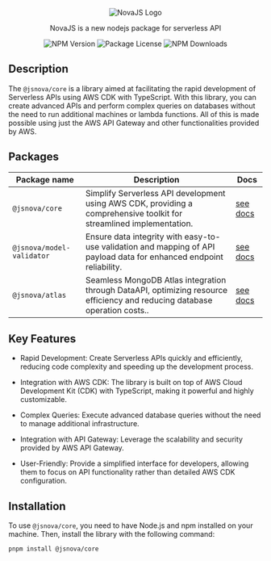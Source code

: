 
<p  align="center">

  

<picture>

<source  media="(prefers-color-scheme: dark)"  srcset="https://pkhadson.s3.sa-east-1.amazonaws.com/nova-light.png">

<img  alt="NovaJS Logo"  src="https://pkhadson.s3.sa-east-1.amazonaws.com/nova-dark.png">

</picture>

  

</p>

  

<p  align="center">NovaJS is a new nodejs package for serverless API</p>

<p  align="center">

<img  src="https://img.shields.io/npm/v/@jsnova/core.svg"  alt="NPM Version"  />

<img  src="https://img.shields.io/npm/l/@jsnova/core.svg"  alt="Package License"  />

<img  src="https://img.shields.io/npm/dm/@jsnova/core.svg"  alt="NPM Downloads"  />

</p>

  

## Description

  

The `@jsnova/core` is a library aimed at facilitating the rapid development of Serverless APIs using AWS CDK with TypeScript. With this library, you can create advanced APIs and perform complex queries on databases without the need to run additional machines or lambda functions. All of this is made possible using just the AWS API Gateway and other functionalities provided by AWS.

## Packages
| Package name | Description | Docs |
|--|--|--|
| `@jsnova/core` | Simplify Serverless API development using AWS CDK, providing a comprehensive toolkit for streamlined implementation. | [see docs](https://github.com/pkhadson/novajs/blob/main/packages/core/README.md) |
| `@jsnova/model-validator` | Ensure data integrity with easy-to-use validation and mapping of API payload data for enhanced endpoint reliability. | [see docs](https://github.com/pkhadson/novajs/blob/main/packages/model-validator/README.md) |
| `@jsnova/atlas` | Seamless MongoDB Atlas integration through DataAPI, optimizing resource efficiency and reducing database operation costs.. | [see docs](https://github.com/pkhadson/novajs/blob/main/packages/atlas/README.md) |


  

## Key Features

  

- Rapid Development: Create Serverless APIs quickly and efficiently, reducing code complexity and speeding up the development process.

  

- Integration with AWS CDK: The library is built on top of AWS Cloud Development Kit (CDK) with TypeScript, making it powerful and highly customizable.

  

- Complex Queries: Execute advanced database queries without the need to manage additional infrastructure.

  

- Integration with API Gateway: Leverage the scalability and security provided by AWS API Gateway.

  

- User-Friendly: Provide a simplified interface for developers, allowing them to focus on API functionality rather than detailed AWS CDK configuration.

  

## Installation

  

To use `@jsnova/core`, you need to have Node.js and npm installed on your machine. Then, install the library with the following command:

  

<code>pnpm install @jsnova/core</code>